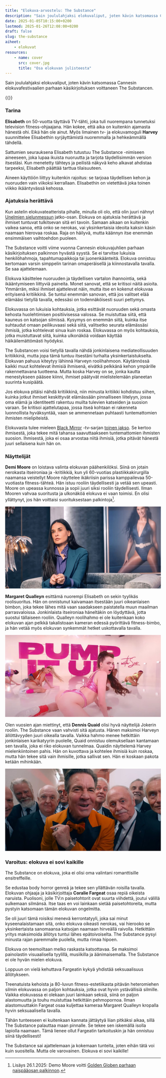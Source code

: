 ```yaml
---
title: "Elokuva-arvostelu: The Substance"
description: "Sain joululahjaksi elokuvaliput, joten kävin katsomassa Cannesin elokuvafestivaalien parhaan käsikirjoituksen voittaneen The Substancen."
date: 2025-01-05T10:15:00+0200
lastmod: 2025-01-26T12:08:00+0200
draft: false
slug: the-substance
aiheet:
    - elokuvat
resources:
    - name: cover
      src: cover.jpg
      title: "Osa elokuvan julisteesta"
---
```

Sain joululahjaksi elokuvaliput, joten kävin katsomassa Cannesin elokuvafestivaalien parhaan käsikirjoituksen voittaneen The Substancen.

<!--more-->

{{<cover>}}

### Tarina

**Elisabeth** on 50-vuotta täyttävä TV-tähti, joka tuli nuorempana tunnetuksi television fitness-ohjaajana. Hän kokee, että aika on kuitenkin ajamasta hänestä ohi. Eikä hän ole ainut. Myös limainen tv- ja elokuvamoguli **Harvey** suunnittelee Elisabethin syrjäyttämistä nuoremmalla ja hehkeämmällä tähdellä.

Sattumien seurauksena Elisabeth tutustuu The Substance -nimiseen aineeseen, joka lupaa ikuista nuoruutta ja tarjota täydellisimmän version itsestäsi. Kun menetetty tähteys ja peilistä näkyvä keho alkavat ahdistaa tarpeeksi, Elisabeth päättää tarttua tilaisuuteen. 

Aineen käyttöön liittyy kuitenkin rajoitus: se tarjoaa täydellisen kehon ja nuoruuden vain viikoksi kerrallaan. Elisabethin on vietettävä joka toinen viikko ikääntyvässä kehossa.

### Ajatuksia herättävä

Kun astelin elokuvateatterista pihalle, minulla oli olo, että olin juuri nähnyt [Unelmien sielunmessun](https://www.imdb.com/title/tt0180093/) jatko-osan. Elokuva on ajatuksia herättävä ja ihmiset tuntuvat tulkitsevan sitä eri tavoin. Samaan aikaan on kuitenkin vaikea sanoa, että onko se nerokas, vai yksinkertaisia ideoita kaksin käsin naamaan hierovaa roskaa. Raja on häilyvä, mutta käännyn itse enemmän ensimmäisen vaihtoehdon puoleen.

The Substance voitti viime vuonna Cannesin elokuvajuhlien parhaan käsikirjoituksen palkinnon hyvästä syystä. Se ei tarvitse lukuisia henkilöhahmoja, tapahtumapaikkoja tai juonenkäänteitä. Elokuva onnistuu kertomaan varsin simppelin tarinan omaperäisellä ja kiinnostavalla tavalla. Se saa ajattelemaan.

Elokuva käsittelee nuoruuden ja täydellisen vartalon ihannointia, sekä ikääntymiseen liittyviä paineita. Monet sanovat, että se kritisoi näitä asioita. Ymmärrän, miksi ihmiset ajattelevat näin, mutta itse en kokenut elokuvaa erityisenä kritiikkinä. Se tuntui enemmän sanovan, että jos valitset elää elämääsi tietyllä tavalla, edessäsi on todennäköisesti suuri pettymys.

Elokuvassa on lukuisia kohtauksia, jotka esittävät nuoruuden sekä omasta kehosta huolehtimisen positiivisessa valossa. Se muistuttaa siitä, että kauneus on katsojan silmissä. Kysymys on enemmän siitä, kuinka itse suhtaudut omaan peilikuvaasi sekä siitä, valitsetko seurata elämässäsi ihmisiä, jotka kohtelevat sinua kuin roskaa. Elokuvassa on myös kohtauksia, jotka muistuttavat siitä, kuinka ulkonäköä voidaan käyttää häikäilemättömästi hyödyksi.

The Substancen voisi tietyllä tavalla nähdä jonkinlaisena mediateollisuuden kritiikkinä, mutta jopa tämä tuntuu itsestäni turhalta yksinkertaistukselta. Elokuvan pahuus kiteytyy lähinnä Harveyn roolihahmoon. Käytännössä kaikki muut kohtelevat ihmisiä ihmisenä, eivätkä pelkkänä kehon ympärille rakennettavana tuotteena. Mutta koska Harvey on se, jonka kautta menestykseen pääsee kiinni, ihmiset päätyvät mielistelemään planeetan suurinta kusipäätä.

Jos elokuva pitäisi nähdä kritiikkinä, niin minusta kritiikki kohdistuu siihen, kuinka jotkut ihmiset keskittyvät elämässään pinnalliseen liitelyyn, jossa oma elämä ja identiteetti rakentuu muilta tulevien katseiden ja suosion varaan. Se kritisoi ajattelutapaa, jossa itseä kohtaan ei rakenneta luonnollista hyväksyntää, vaan se ammennetaan puhtaasti tuntemattomien ihmisten mielipiteistä. 

Elokuvasta tulee mieleen [Black Mirror](https://www.imdb.com/title/tt2085059/) -tv-sarjan [toinen jakso](https://www.imdb.com/title/tt2089049/). Se kertoo ihmisestä, joka tekee mitä tahansa saavuttaakseen tuntemattomien ihmisten suosion. Ihmisestä, joka ei osaa arvostaa niitä ihmisiä, jotka pitävät hänestä juuri sellaisena kuin hän on.

### Näyttelijät

**Demi Moore** on loistava valinta elokuvan päähenkilöksi. Siinä on jotain nerokasta itseironiaa ja -kritiikkiä, kun yli 60-vuotias plastiikkakirurgilla naamansa veistellyt Moore näyttelee ikäkriisin parissa kamppailevaa 50-vuotiasta fitness-tähteä. Hän istuu rooliin täydellisesti ja vetää sen upeasti. Moore on upeassa kunnossa ja sopii juuri siksi rooliin täydellisesti. Ilman Mooren vahvaa suoritusta ja ulkonäköä elokuva ei vaan toimisi. En olisi yllättynyt, jos hän voittaisi suorituksestaan palkintoja[^1].

![Demi Moore tuijottelee surullisena ulos. Hänen takanaan on suuri taulu, jossa hän on nuorempana.](demi-moore.jpg)

**Margaret Qualleyn** esittämä nuorempi Elisabeth on sekin tyylikäs roolisuoritus. Hän on onnistunut kaivamaan itsestään juuri oikeanlaisen bimbon, joka tekee lähes mitä vaan saadakseen paistatella muun maailman parrasvaloissa. Jonkinlaista itseironiaa häneltäkin on löydyttävä, jotta suostui tällaiseen rooliin. Qualleyn roolihahmo ei ole kuitenkaan koko elokuvan ajan pelkkä takalistoaan kameran edessä pyörittävä fitness-bimbo, ja hän vetää myös elokuvan synkemmät hetket uskottavalla tavalla.

![Margaret Qualley pinkissä, paljastavassa treeniasussa pyllistelemässä kameran edessä.](margaret-qualley.jpg)

Olen vuosien ajan miettinyt, että **Dennis Quaid** olisi hyvä näyttelijä Jokerin rooliin. The Substance vaan vahvisti sitä ajatusta. Hänen maksimoi Harveyn ällöttävyyden juuri oikealla tavalla. Vaikka hahmo menee hetkittäin jonkinlaisen karikatyyrin puolelle, Quaid onnistuu olemuksellaan kantamaan sen tavalla, joka ei riko elokuvan tunnelmaa. Quaidin näyttelemä Harvey mielenkiintoinen pahis. Hän on kuvottava ja kohtelee ihmisiä kuin roskaa, mutta hän tekee sitä vain ihmisille, jotka sallivat sen. Hän ei koskaan pakota ketään mihinkään.

![Dennis Quaid vanhojen pukumiesten ympäröimänä.](dennis-quaid.jpg)

### Varoitus: elokuva ei sovi kaikille

The Substance on elokuva, joka ei olisi oma valintani romanttisille ensitreffeille.

Se edustaa body horror genreä ja tekee sen yllättävän roisilla tavalla. Elokuvan ohjaaja ja käsikirjoittaja **Coralie Fargeat** osaa repiä oikeista naruista. Puolisoni, jolle TV:n paisetohtorit ovat suurta viihdettä, joutui välillä sulkemaan silmänsä. Itse taas en voi lainkaan sietää paisetohtoreita, mutta pystyin katsomaan tämän elokuvan ongelmitta.

Se oli juuri tämä roisiksi menevä kerrontatyyli, joka sai minut kyseenalaistamaan sitä, onko elokuva oikeasti nerokas, vai hierooko se yksinkertaista sanomaansa katsojan naamaan hirveällä raivolla. Hetkittäin yritys maksimoida ällötys tuntui lähes epätoivoiselta. The Substance pysyi minusta rajan paremmalle puolella, mutta rimaa hipoen.

Elokuva on teemoiltaan melko raskasta katsottavaa. Se maksimoi painolastin visuaalisella tyylillä, musiikilla ja äänimaisemalla. The Substance ei ole hyvän mielen elokuva.

Loppuun on vielä kehuttava Fargeatin kykyä yhdistää seksuaalisuus ällötykseen.

Treenatuista kehoista ja 80-luvun fitness-estetiikasta pitävän heteromiehen silmin elokuvassa on paljon kohtauksia, jotka ovat hyvin ystävällisiä silmille. Vaikka elokuvassa ei olekaan juuri lainkaan seksiä, siinä on paljon alastomuutta ja touhu muistuttaa hetkittäin pehmopornoa. Ilman alastomuuttakin Fargeat osaa kuljettaa kameraa Margaret Qualleyn kropalla hyvin seksuaalisella tavalla.

Tähän tunteeseen ei kuitenkaan kannata jättäytyä liian pitkäksi aikaa, sillä The Substance palauttaa maan pinnalle. Se tekee sen iskemällä isolla lapiolla naamaan. Tämä lienee ollut Fargeatin tarkoituskin ja hän onnistuu siinä täydellisesti!

The Substance sai ajattelemaan ja kokemaan tunteita, joten eihän tätä voi kuin suositella. Mutta ole varovainen. Elokuva ei sovi kaikille!

[^1]: Lisäys 26.1.2025: Demo Moore voitti [Golden Globen parhaan naispääosan palkinnon](https://yle.fi/a/74-20135175).